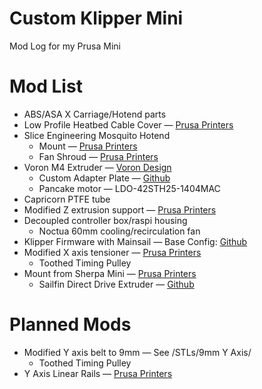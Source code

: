 # Custom Klipper Mini
 Mod Log for my Prusa Mini
# Mod List
- ABS/ASA X Carriage/Hotend parts
- Low Profile Heatbed Cable Cover — [Prusa Printers](https://www.prusaprinters.org/prints/37499-prusa-mini-low-profile-heatbed-cover)
- Slice Engineering Mosquito Hotend
  - Mount — [Prusa Printers](https://www.prusaprinters.org/prints/36643-prusa-mini-mosquito-mount)
  - Fan Shroud — [Prusa Printers](https://www.prusaprinters.org/prints/37368-prusa-mini-mosquito-fan-shroud)
- Voron M4 Extruder — [Voron Design](https://www.vorondesign.com/voron_m4)
  - Custom Adapter Plate — [Github](https://github.com/CorvidBuilds/Prusa-Mini-Voron-M4-Mount)
  - Pancake motor — LDO-42STH25-1404MAC
- Capricorn PTFE tube
- Modified Z extrusion support — [Prusa Printers](https://www.prusaprinters.org/prints/32331-prusa-mini-z-axis-bottom-redesign)
- Decoupled controller box/raspi housing
  - Noctua 60mm cooling/recirculation fan
- Klipper Firmware with Mainsail — Base Config: [Github](https://github.com/matthewlloyd/klipper)
- Modified X axis tensioner — [Prusa Printers](https://www.prusaprinters.org/prints/75396-improved-x-end-for-prusa-mini)
  - Toothed Timing Pulley
- Mount from Sherpa Mini — [Prusa Printers](https://www.prusaprinters.org/prints/66519-prusa-mini-sherpa-extruder-direct-drive-conversion)
  - Sailfin Direct Drive Extruder — [Github](https://github.com/CroXY3D/Sailfin-Extruder)
# Planned Mods

- Modified Y axis belt to 9mm — See /STLs/9mm Y Axis/
  - Toothed Timing Pulley
- Y Axis Linear Rails — [Prusa Printers](https://www.prusaprinters.org/prints/62906-prusa-mini-upgrade-hiwin-linear-rails-y-mod-mgn12)

